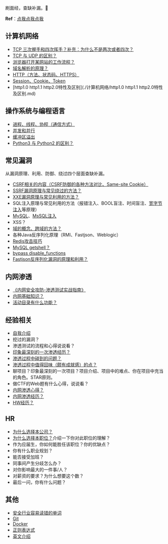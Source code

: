 刷面经，查缺补漏。🐶

**Ref**：[点我点我点我](./Reference.md)

## 计算机网络

- [TCP 三次握手和四次挥手？补充：为什么不是两次或者四次？](./计算机网络/TCP三次握手和四次挥手.md)
- [TCP 与 UDP 的区别？](./计算机网络/TCP与UDP的区别.md)
- [浏览器打开某网站的工作流程？](./计算机网络/浏览器打开某网站的工作流程.md)
- [域名解析的原理？](./计算机网络/域名解析的原理.md)
- [HTTP（方法、状态码、HTTPS）](https://cyc2018.github.io/CS-Notes/#/notes/HTTP)
- [Session、Cookie、Token](./计算机网络/Session、Cookie、Token.md)
- [http1.0 http1.1 http2.0特性及区别](./计算机网络/http1.0 http1.1 http2.0特性及区别.md)

## 操作系统与编程语言

- [进程、线程、协程（通信方式）](./操作系统与编程语言/进程、线程、协程.md)
- [并发和并行](./操作系统与编程语言/并发和并行.md)
- [缓冲区溢出](./操作系统与编程语言/缓冲区溢出.md)
- [Python3 与 Python2 的区别？](./操作系统与编程语言/Python3与Python2的区别.md)

## 常见漏洞

从漏洞原理、利用、防御、绕过四个层面查缺补漏。

- [CSRF相关的内容（CSRF防御的各种方法对比、Same-site Cookie）](./常见漏洞/CSRF.md)
- [SSRF漏洞原理与常见绕过的方法？](./常见漏洞/SSRF.md)
- [XXE漏洞原理与常见利用的方法？](./常见漏洞/XXE.md)
- SQL注入原理与常见利用的方法（报错注入、BOOL盲注、时间盲注、[宽字节注入](./常见漏洞/宽字节注入.md)等原理）
- [MySQL](https://github.com/aleenzz/MYSQL_SQL_BYPASS_WIKI)、[MsSQL注入](https://github.com/aleenzz/MSSQL_SQL_BYPASS_WIKI)
- XSS？
- [域的概念、跨域的方法？](./常见漏洞/域的概念、跨域的方法.md)
- 各种Java反序列化原理（RMI、Fastjson、Weblogic）
- [Redis攻击技巧](./常见漏洞/Redis攻击技巧.md)
- [MySQL getshell？](./常见漏洞/MySQL%20getshell.md)
- [bypass disable_functions](./常见漏洞/bypass%20disable_functions.md)
- [Fastjson反序列化漏洞的原理和利用？](./常见漏洞/Fastjson反序列化漏洞.md)

## 内网渗透

- [《内网安全攻防-渗透测试实战指南》](https://github.com/SewellDinG/Pentest-Notes)
- [内网基础知识？](./内网渗透/内网基础知识.md)
- [活动目录有什么功能？](./内网渗透/活动目录有什么功能.md)

## 经验相关

- [自我介绍](./经验相关/自我介绍.md)
- 挖过的漏洞？
- 渗透测试的流程和心得说说看？
- [印象最深刻的一次渗透经历？](./经验相关/印象最深刻的一次渗透经历.md)
- [渗透过程中碰到的问题？](./经验相关/渗透过程中碰到的问题.md)
- [渗透过程中值得回味（颇有成就感）的点？](./经验相关/渗透过程中值得回味（颇有成就感）的点.md)
- 聊项目？印象最深刻的一次项目？项目介绍、项目中的难点、你在项目中充当的角色。STAR原则。
- 做CTF的Web题有什么心得，说说看？
- [内网渗透心得？](./经验相关/内网渗透心得.md)
- [内网渗透经历？](./经验相关/内网渗透经历.md)
- [HW经历？](./经验相关/HW经历.md)

## HR

- [为什么选择本公司？](./HR/为什么选择本公司.md)
- [为什么选择本职位？](./HR/为什么选择本职位.md)介绍一下你对此职位的理解？
- 作为应届生，你如何能胜任该职位？你的优缺点？
- 你有什么职业规划？
- 能否接受加班？
- 同事间产生分歧怎么办？
- 对你影响最大的一件事/人？
- 对薪资的要求？为什么想要这个数？
- 最后一问，你有什么问题？

## 其他

- [安全行业容易读错的单词](./其他/安全行业容易读错的单词.md)
- [Git](https://cyc2018.github.io/CS-Notes/#/notes/Git)
- [Docker](https://cyc2018.github.io/CS-Notes/#/notes/Docker)
- [正则表达式](https://cyc2018.github.io/CS-Notes/#/notes/正则表达式)
- [英文介绍](./其他/英文介绍.md)

